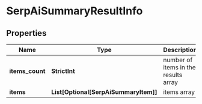 # SerpAiSummaryResultInfo


## Properties

| Name | Type | Description | Notes |
|------------ | ------------- | ------------- | -------------|
**items_count** | **StrictInt** | number of items in the results array |[optional]|
**items** | **List[Optional[SerpAiSummaryItem]]** | items array |[optional]|